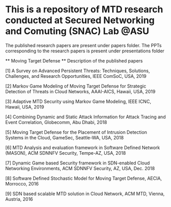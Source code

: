 # This is a repository of MTD research conducted at Secured Networking and Comuting (SNAC) Lab @ASU

The published research papers are present under papers folder.
The PPTs corresponding to the research papers is present under presentations folder

** Moving Target Defense **
Description of the published papers

[1] A Survey on Advanced Persistent Threats: Techniques, Solutions, Challenges, and Research Opportunities, IEEE ComSoC, USA, 2019

[2] Markov Game Modeling of Moving Target Defense for Strategic Detection of Threats in Cloud Networks, AAAI-AICS, Hawaii, USA, 2019

[3] Adaptive MTD Security using Markov Game Modeling, IEEE ICNC, Hawaii, USA, 2019

[4] Combining Dynamic and Static Attack Information for Attack Tracing and Event Correlation, Globecomm, Abu Dhabi, 2018

[5] Moving Target Defense for the Placement of Intrusion Detection Systems in the Cloud, GameSec, Seattle-WA, USA, 2018

[6] MTD Analysis and evaluation framework in Software Defined Network (MASON), ACM SDNNFV Security, Tempe-AZ, USA,  2018

[7] Dynamic Game based Security framework in SDN-enabled Cloud Networking Environments, ACM SDNNFV Security, AZ, USA, Dec. 2018

[8] Software Defined Stochastic Model for Moving Target Defense, AECIA, Morrocco, 2016

[9] SDN based scalable MTD solution in Cloud Network, ACM MTD, Vienna, Austria, 2016
